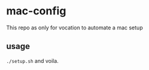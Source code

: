 # mac-config

This repo as only for vocation to automate a mac setup

## usage

`./setup.sh` and voila.
